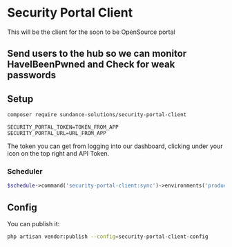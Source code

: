 # Security Portal Client

This will be the client for the soon to be OpenSource portal

## Send users to the hub so we can monitor HaveIBeenPwned and Check for weak passwords

## Setup 

```bash
composer require sundance-solutions/security-portal-client
```

```dotenv
SECURITY_PORTAL_TOKEN=TOKEN_FROM_APP
SECURITY_PORTAL_URL=URL_FROM_APP 
```

The token you can get from logging into our dashboard, clicking under your icon on the top right and API Token.


### Scheduler
```php
$schedule->command('security-portal-client:sync')->environments('production')->hourly();
```

## Config

You can publish it:

```bash 
php artisan vendor:publish --config=security-portal-client-config
```
